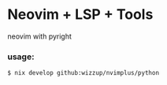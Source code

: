 # Neovim + LSP + Tools

neovim with pyright

### usage:

    $ nix develop github:wizzup/nvimplus/python
